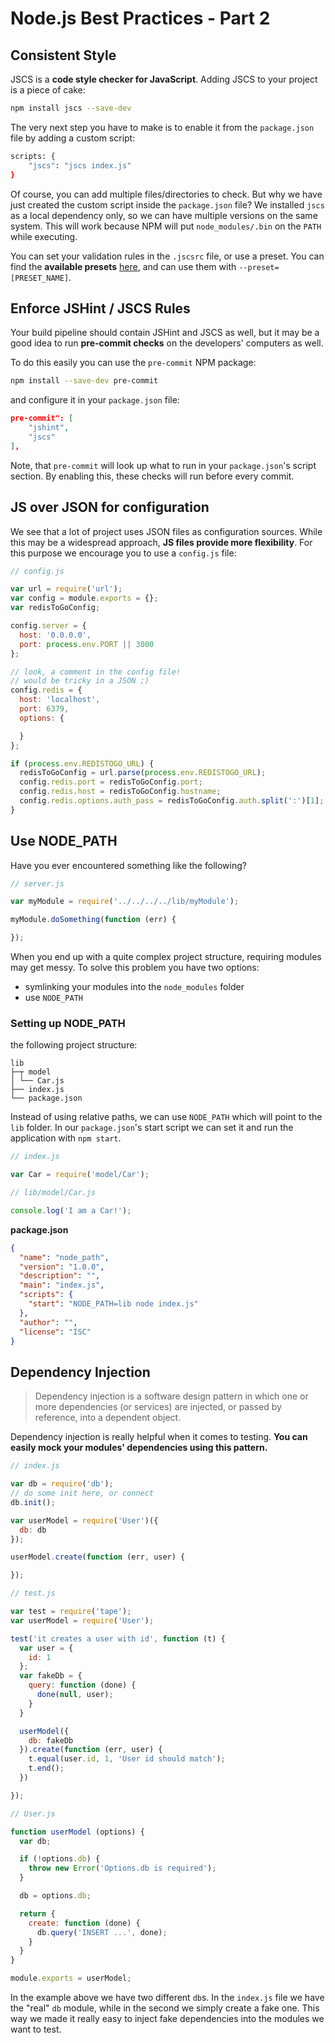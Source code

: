 # Node.js Best Practices - Part 2

## Consistent Style

JSCS is a __code style checker for JavaScript__. Adding JSCS to your project is a piece of cake:

```sh
npm install jscs --save-dev
```

The very next step you have to make is to enable it from the `package.json` file by adding a custom script:

```sh
scripts: {
    "jscs": "jscs index.js"
}
```

Of course, you can add multiple files/directories to check. But why we have just created the custom script inside the `package.json` file? We installed `jscs` as a local dependency only, so we can have multiple versions on the same system. This will work because NPM will put `node_modules/.bin` on the `PATH` while executing.

You can set your validation rules in the `.jscsrc` file, or use a preset. You can find the __available presets__ [here](https://github.com/jscs-dev/node-jscs/tree/master/presets), and can use them with `--preset=[PRESET_NAME]`.

## Enforce JSHint / JSCS Rules

Your build pipeline should contain JSHint and JSCS as well, but it may be a good idea to run __pre-commit checks__ on the developers' computers as well.

To do this easily you can use the `pre-commit` NPM package:

```sh
npm install --save-dev pre-commit
```

and configure it in your `package.json` file:

```json
pre-commit": [
    "jshint",
    "jscs"
],
```

Note, that `pre-commit` will look up what to run in your `package.json`'s script section. By enabling this, these checks will run before every commit.

## JS over JSON for configuration

We see that a lot of project uses JSON files as configuration sources. While this may be a widespread approach, __JS files provide more flexibility__. For this purpose we encourage you to use a `config.js` file:

```js
// config.js

var url = require('url');
var config = module.exports = {};
var redisToGoConfig;

config.server = {
  host: '0.0.0.0',
  port: process.env.PORT || 3000
};

// look, a comment in the config file!
// would be tricky in a JSON ;)
config.redis = {
  host: 'localhost',
  port: 6379,
  options: {

  }
};

if (process.env.REDISTOGO_URL) {
  redisToGoConfig = url.parse(process.env.REDISTOGO_URL);
  config.redis.port = redisToGoConfig.port;
  config.redis.host = redisToGoConfig.hostname;
  config.redis.options.auth_pass = redisToGoConfig.auth.split(':')[1];
}
```

## Use NODE_PATH

Have you ever encountered something like the following?

```js
// server.js

var myModule = require('../../../../lib/myModule');

myModule.doSomething(function (err) {

});
```

When you end up with a quite complex project structure, requiring modules may get messy. To solve this problem you have two options:

- symlinking your modules into the `node_modules` folder
- use `NODE_PATH`

### Setting up NODE_PATH

the following project structure:

```
lib
├─┬ model
│ └── Car.js
├── index.js
└── package.json
```

Instead of using relative paths, we can use `NODE_PATH` which will point to the `lib` folder. In our `package.json`'s start script we can set it and run the application with `npm start`.

```js
// index.js

var Car = require('model/Car');
```

```js
// lib/model/Car.js

console.log('I am a Car!');
```

__package.json__

```json
{
  "name": "node_path",
  "version": "1.0.0",
  "description": "",
  "main": "index.js",
  "scripts": {
    "start": "NODE_PATH=lib node index.js"
  },
  "author": "",
  "license": "ISC"
}
```

## Dependency Injection

> Dependency injection is a software design pattern in which one or more dependencies (or services) are injected, or passed by reference, into a dependent object.

Dependency injection is really helpful when it comes to testing. __You can easily mock your modules' dependencies using this pattern.__

```js
// index.js

var db = require('db');
// do some init here, or connect
db.init();

var userModel = require('User')({
  db: db
});

userModel.create(function (err, user) {

});
```

```js
// test.js

var test = require('tape');
var userModel = require('User');

test('it creates a user with id', function (t) {
  var user = {
    id: 1
  };
  var fakeDb = {
    query: function (done) {
      done(null, user);
    }
  }

  userModel({
    db: fakeDb
  }).create(function (err, user) {
    t.equal(user.id, 1, 'User id should match');
    t.end();
  })

});
```

```js
// User.js

function userModel (options) {
  var db;

  if (!options.db) {
    throw new Error('Options.db is required');
  }

  db = options.db;

  return {
    create: function (done) {
      db.query('INSERT ...', done);
    }
  }
}

module.exports = userModel;
```

In the example above we have two different `db`s. In the `index.js` file we have the "real" `db` module, while in the second we simply create a fake one. This way we made it really easy to inject fake dependencies into the modules we want to test.
